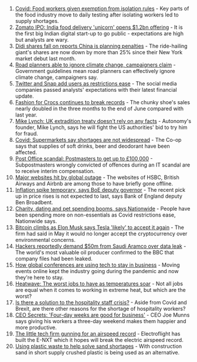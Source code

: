 1. [Covid: Food workers given exemption from isolation rules](https://www.bbc.co.uk/news/business-57937342) - Key parts of the food industry move to daily testing after isolating workers led to supply shortages.
2. [Zomato IPO: India food delivery 'unicorn' opens $1.2bn offering](https://www.bbc.co.uk/news/world-asia-india-57831196) - It is the first big Indian digital start-up to go public - expectations are high but analysts are wary.
3. [Didi shares fall on reports China is planning penalties](https://www.bbc.co.uk/news/business-57938212) - The ride-hailing giant's shares are now down by more than 25% since their New York market debut last month.
4. [Road planners able to ignore climate change, campaigners claim](https://www.bbc.co.uk/news/business-57935608) - Government guidelines mean road planners can effectively ignore climate change, campaigners say.
5. [Twitter and Snap add users as restrictions ease](https://www.bbc.co.uk/news/business-57935258) - The social media companies passed analysts' expectations with their latest financial update.
6. [Fashion for Crocs continues to break records](https://www.bbc.co.uk/news/business-57935256) - The chunky shoe's sales nearly doubled in the three months to the end of June compared with last year.
7. [Mike Lynch: UK extradition treaty doesn't rely on any facts](https://www.bbc.co.uk/news/business-57933718) - Autonomy's founder, Mike Lynch, says he will fight the US authorities' bid to try him for fraud.
8. [Covid: Supermarkets say shortages are not widespread](https://www.bbc.co.uk/news/uk-57924264) - The Co-op says that supplies of soft drinks, beer and deodorant have been affected.
9. [Post Office scandal: Postmasters to get up to £100,000](https://www.bbc.co.uk/news/business-57928397) - Subpostmasters wrongly convicted of offences during an IT scandal are to receive interim compensation.
10. [Major websites hit by global outage](https://www.bbc.co.uk/news/technology-57929544) - The websites of HSBC, British Airways and Airbnb are among those to have briefly gone offline.
11. [Inflation spike temporary, says BoE deputy governor](https://www.bbc.co.uk/news/business-57922199) - The recent pick up in price rises is not expected to last, says Bank of England deputy Ben Broadbent.
12. [Charity, dating and pet spending booms, says Nationwide](https://www.bbc.co.uk/news/business-57907867) - People have been spending more on non-essentials as Covid restrictions ease, Nationwide says.
13. [Bitcoin climbs as Elon Musk says Tesla 'likely' to accept it again](https://www.bbc.co.uk/news/business-57924354) - The firm had said in May it would no longer accept the cryptocurrency over environmental concerns.
14. [Hackers reportedly demand $50m from Saudi Aramco over data leak](https://www.bbc.co.uk/news/business-57924355) - The world's most valuable oil producer confirmed to the BBC that company files had been leaked.
15. [How global conferences are using tech to stay in business](https://www.bbc.co.uk/news/business-57817807) - Moving events online kept the industry going during the pandemic and now they're here to stay.
16. [Heatwave: The worst jobs to have as temperatures soar](https://www.bbc.co.uk/news/uk-wales-57914904) - Not all jobs are equal when it comes to working in extreme heat, but which are the worst?
17. [Is there a solution to the hospitality staff crisis?](https://www.bbc.co.uk/news/business-57817775) - Aside from Covid and Brexit, are there other reasons for the shortage of hospitality workers?
18. [CEO Secrets: 'Four-day weeks are good for business'](https://www.bbc.co.uk/news/business-57894093) - CEO Joe Munns says giving his workers a three-day weekend makes them happier and more productive.
19. [The little tech firm gunning for an airspeed record](https://www.bbc.co.uk/news/business-57747128) - Electroflight has built the E-NXT which it hopes will break the electric airspeed record.
20. [Using plastic waste to help solve sand shortages](https://www.bbc.co.uk/news/business-57832425) - With construction sand in short supply crushed plastic is being used as an alternative.

